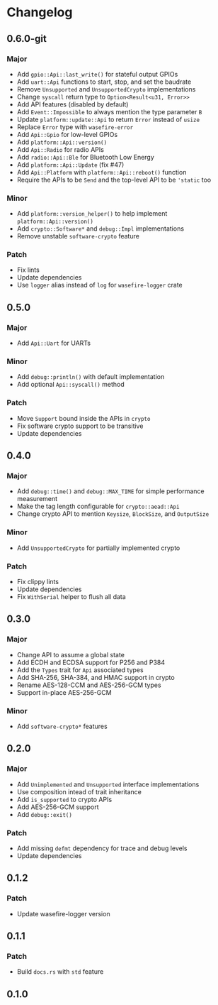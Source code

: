 # Changelog

## 0.6.0-git

### Major

- Add `gpio::Api::last_write()` for stateful output GPIOs
- Add `uart::Api` functions to start, stop, and set the baudrate
- Remove `Unsupported` and `UnsupportedCrypto` implementations
- Change `syscall` return type to `Option<Result<u31, Error>>`
- Add API features (disabled by default)
- Add `Event::Impossible` to always mention the type parameter `B`
- Update `platform::update::Api` to return `Error` instead of `usize`
- Replace `Error` type with `wasefire-error`
- Add `Api::Gpio` for low-level GPIOs
- Add `platform::Api::version()`
- Add `Api::Radio` for radio APIs
- Add `radio::Api::Ble` for Bluetooth Low Energy
- Add `platform::Api::Update` (fix #47)
- Add `Api::Platform` with `platform::Api::reboot()` function
- Require the APIs to be `Send` and the top-level API to be `'static` too

### Minor

- Add `platform::version_helper()` to help implement `platform::Api::version()`
- Add `crypto::Software*` and `debug::Impl` implementations
- Remove unstable `software-crypto` feature

### Patch

- Fix lints
- Update dependencies
- Use `logger` alias instead of `log` for `wasefire-logger` crate

## 0.5.0

### Major

- Add `Api::Uart` for UARTs

### Minor

- Add `debug::println()` with default implementation
- Add optional `Api::syscall()` method

### Patch

- Move `Support` bound inside the APIs in `crypto`
- Fix software crypto support to be transitive
- Update dependencies

## 0.4.0

### Major

- Add `debug::time()` and `debug::MAX_TIME` for simple performance measurement
- Make the tag length configurable for `crypto::aead::Api`
- Change crypto API to mention `Keysize`, `BlockSize`, and `OutputSize`

### Minor

- Add `UnsupportedCrypto` for partially implemented crypto

### Patch

- Fix clippy lints
- Update dependencies
- Fix `WithSerial` helper to flush all data

## 0.3.0

### Major

- Change API to assume a global state
- Add ECDH and ECDSA support for P256 and P384
- Add the `Types` trait for `Api` associated types
- Add SHA-256, SHA-384, and HMAC support in crypto
- Rename AES-128-CCM and AES-256-GCM types
- Support in-place AES-256-GCM

### Minor

- Add `software-crypto*` features

## 0.2.0

### Major

- Add `Unimplemented` and `Unsupported` interface implementations
- Use composition intead of trait inheritance
- Add `is_supported` to crypto APIs
- Add AES-256-GCM support
- Add `debug::exit()`

### Patch

- Add missing `defmt` dependency for trace and debug levels
- Update dependencies

## 0.1.2

### Patch

- Update wasefire-logger version

## 0.1.1

### Patch

- Build `docs.rs` with `std` feature

## 0.1.0

<!-- Increment to skip CHANGELOG.md test: 17 -->
